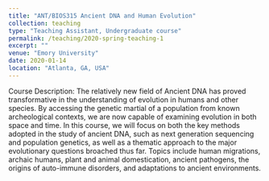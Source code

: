 ```yaml
---
title: "ANT/BIOS315 Ancient DNA and Human Evolution"
collection: teaching
type: "Teaching Assistant, Undergraduate course"
permalink: /teaching/2020-spring-teaching-1
excerpt: ""
venue: "Emory University"
date: 2020-01-14
location: "Atlanta, GA, USA"
---
```


Course Description: The relatively new field of Ancient DNA has proved transformative in the understanding of evolution in humans and other species. By accessing the genetic martial of a population from known archeological contexts, we are now capable of examining evolution in both space and time. In this course, we will focus on both the key methods adopted in the study of ancient DNA, such as next generation sequencing and population genetics, as well as a thematic approach to the major evolutionary questions broached thus far. Topics include human migrations, archaic humans, plant and animal domestication, ancient pathogens, the origins of auto-immune disorders, and adaptations to ancient environments.